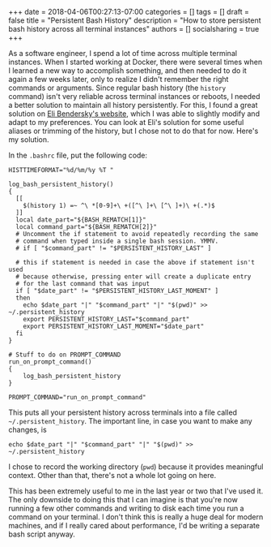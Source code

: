 +++
date = 2018-04-06T00:27:13-07:00
categories = []
tags = []
draft = false
title = "Persistent Bash History"
description = "How to store persistent bash history across all terminal instances"
authors = []
socialsharing = true
+++

As a software engineer, I spend a lot of time across multiple terminal instances. When I started
working at Docker, there were several times when I learned a new way to accomplish something, and
then needed to do it again a few weeks later, only to realize I didn't remember the right commands
or arguments. Since regular bash history (the `history` command) isn't very reliable across terminal
instances or reboots, I needed a better solution to maintain all history persistently. For this,
I found a great solution on [Eli Bendersky's website](https://eli.thegreenplace.net/2013/06/11/keeping-persistent-history-in-bash/), which I was able to slightly modify and adapt to my
preferences. You can look at Eli's solution for some useful aliases or trimming of the history,
but I chose not to do that for now. Here's my solution.

In the `.bashrc` file, put the following code:

```
HISTTIMEFORMAT="%d/%m/%y %T "

log_bash_persistent_history()
{
  [[
    $(history 1) =~ ^\ *[0-9]+\ +([^\ ]+\ [^\ ]+)\ +(.*)$
  ]]
  local date_part="${BASH_REMATCH[1]}"
  local command_part="${BASH_REMATCH[2]}"
  # Uncomment the if statement to avoid repeatedly recording the same
  # command when typed inside a single bash session. YMMV.
  # if [ "$command_part" != "$PERSISTENT_HISTORY_LAST" ]

  # this if statement is needed in case the above if statement isn't used
  # because otherwise, pressing enter will create a duplicate entry
  # for the last command that was input
  if [ "$date_part" != "$PERSISTENT_HISTORY_LAST_MOMENT" ]
  then
    echo $date_part "|" "$command_part" "|" "$(pwd)" >> ~/.persistent_history
    export PERSISTENT_HISTORY_LAST="$command_part"
    export PERSISTENT_HISTORY_LAST_MOMENT="$date_part"
  fi
}

# Stuff to do on PROMPT_COMMAND
run_on_prompt_command()
{
    log_bash_persistent_history
}

PROMPT_COMMAND="run_on_prompt_command"
```

This puts all your persistent history across terminals into a file called `~/.persistent_history`.
The important line, in case you want to make any changes, is

```
echo $date_part "|" "$command_part" "|" "$(pwd)" >> ~/.persistent_history
```

I chose to record the working directory (`pwd`) because it provides meaningful context. Other than
that, there's not a whole lot going on here.


This has been extremely useful to me in the last year or two that I've used it. The only downside
to doing this that I can imagine is that you're now running a few other commands and writing to
disk each time you run a command on your terminal. I don't think this is really a huge deal
for modern machines, and if I really cared about performance, I'd be writing a separate bash
script anyway.